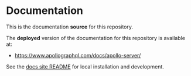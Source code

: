 # Documentation

This is the documentation **source** for this repository.

The **deployed** version of the documentation for this repository is available at:

* https://www.apollographql.com/docs/apollo-server/

See the [docs site README](https://github.com/apollographql/docs) for local installation and development.

